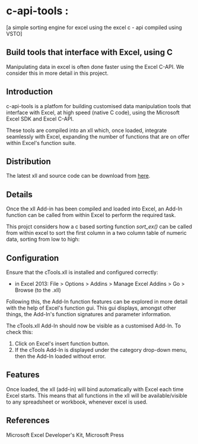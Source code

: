 # c-api-tools : 
[a simple sorting engine for excel using the excel c - api compiled using VSTO]


## Build tools that interface with Excel, using C 

Manipulating data in excel is often done faster using the Excel C-API. We consider this in more detail in this project.

## Introduction

c-api-tools is a platfom for building customised data manipulation tools that interface with Excel, at high speed (native C code), using the Microsoft Excel SDK and Excel C-API.

These tools are compiled into an xll which, once loaded, integrate seamlessly with Excel, expanding the number of functions that are on offer within Excel's function suite.

## Distribution

The latest xll and source code can be download from [here](https://github.com/gpsuser/c-api-tools/archive/master.zip).

## Details

Once the xll Add-in has been compiled and loaded into Excel, an Add-In function can be called from within Excel to perform the required task.

This projct considers how a c based sorting function _sort_ex()_ can be called from within excel to sort the first column in a two column table of numeric data, sorting from low to high:

## Configuration

Ensure that the cTools.xll is installed and configured correctly:
+ in Excel 2013:  File > Options > Addins > Manage Excel Addins > Go > Browse (to the .xll) 

Following this, the Add-In function features can be explored in more detail with the help of Excel's function gui. This gui displays, amongst other things, the Add-In's function signatures and parameter information.

The cTools.xll Add-In should now be visible as a customised Add-In. To check this:

1. Click on Excel's insert function button. 
2. If the cTools Add-In is displayed under the category drop-down menu, then the Add-In loaded without error. 

## Features

Once loaded, the xll (add-in) will bind automatically with Excel each time Excel starts.
This means that all functions in the xll will be available/visible to any spreadsheet or workbook, whenever excel is used.

## References

Microsoft Excel  Developer's Kit, Microsoft Press
